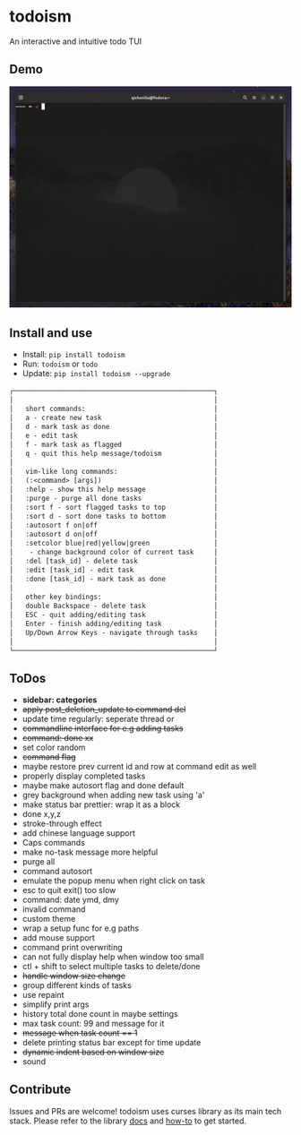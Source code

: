 # todoism

An interactive and intuitive todo TUI

## Demo

![UI](./assets/demo.gif)

## Install and use

- Install: `pip install todoism`
- Run: `todoism` or `todo`
- Update: `pip install todoism --upgrade`

```
┌──────────────────────────────────────────────────┐
│                                                  │
│   short commands:                                │
│   a - create new task                            │
│   d - mark task as done                          │
│   e - edit task                                  │
│   f - mark task as flagged                       │
│   q - quit this help message/todoism             │
│                                                  │
│   vim-like long commands:                        │            
│   (:<command> [args])                            │
│   :help - show this help message                 │
│   :purge - purge all done tasks                  │
│   :sort f - sort flagged tasks to top            │
│   :sort d - sort done tasks to bottom            │
│   :autosort f on|off                             │
│   :autosort d on|off                             │
│   :setcolor blue|red|yellow|green                │
│    - change background color of current task     │
│   :del [task_id] - delete task                   │
│   :edit [task_id] - edit task                    │
│   :done [task_id] - mark task as done            │
│                                                  │
│   other key bindings:                            │
│   double Backspace - delete task                 │
│   ESC - quit adding/editing task                 │
│   Enter - finish adding/editing task             │
│   Up/Down Arrow Keys - navigate through tasks    │
│                                                  │
└──────────────────────────────────────────────────┘
```

## ToDos

- **sidebar: categories**
- ~~apply post_deletion_update to command del~~
- update time regularly: seperate thread or
- ~~commandline interface for e.g adding tasks~~
- ~~command: done xx~~
- set color random
- ~~command flag~~
- maybe restore prev current id and row at command edit as well
- properly display completed tasks
- maybe make autosort flag and done default
- grey background when adding new task using 'a'
- make status bar prettier: wrap it as a block
- done x,y,z
- stroke-through effect
- add chinese language support
- Caps commands
- make no-task message more helpful
- purge all
- command autosort
- emulate the popup menu when right click on task 
- esc to quit exit() too slow
- command: date ymd, dmy
- invalid command
- custom theme
- wrap a setup func for e.g paths
- add mouse support
- command print overwriting
- can not fully display help when window too small
- ctl + shift to select multiple tasks to delete/done
- ~~handle window size change~~
- group different kinds of tasks
- use repaint
- simplify print args
- history total done count in maybe settings
- max task count: 99 and message for it
- ~~message when task count == 1~~
- delete printing status bar except for time update
- ~~dynamic indent based on window size~~
- sound

## Contribute

Issues and PRs are welcome! todoism uses curses library as its main tech stack. Please refer to the library [docs](https://docs.python.org/3/library/curses.html#module-curses) and [how-to](https://docs.python.org/3/howto/curses.html) to get started.
